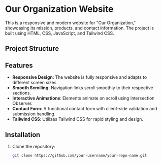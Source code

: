 # Our Organization Website

This is a responsive and modern website for "Our Organization," showcasing its mission, products, and contact information. The project is built using HTML, CSS, JavaScript, and Tailwind CSS.

## Project Structure

## Features

- **Responsive Design**: The website is fully responsive and adapts to different screen sizes.
- **Smooth Scrolling**: Navigation links scroll smoothly to their respective sections.
- **Interactive Animations**: Elements animate on scroll using Intersection Observer.
- **Contact Form**: A functional contact form with client-side validation and submission handling.
- **Tailwind CSS**: Utilizes Tailwind CSS for rapid styling and design.

## Installation

1. Clone the repository:
   ```bash
   git clone https://github.com/your-username/your-repo-name.git
